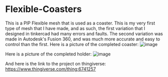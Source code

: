# Flexible-Coasters
This is a PIP Flexible mesh that is used as a coaster. This is my very first type of mesh that I have made, and as such, the first variation that I designed in tinkercad had many errors and faults. The second variation was made in Autodesk's Fusion 360, and was much more accurate and easy to control than the first.
Here is a picture of the completed coaster:
![image](https://github.com/user-attachments/assets/4e87e760-47e5-4ea3-90ee-430c10fc500f)


Here is a picture of the completed holder:
![image](https://github.com/user-attachments/assets/bac2a027-ded1-4eed-a20d-17a611b748ab)

And here is the link to the project on thingiverse: https://www.thingiverse.com/thing:6741257
